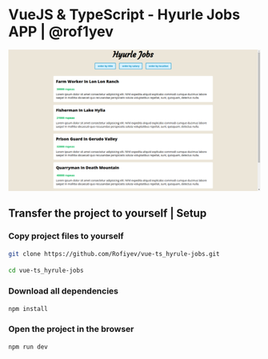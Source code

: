 # VueJS & TypeScript - Hyurle Jobs APP | @rof1yev

![image](src/assets/hyrule_jobs.png)

## Transfer the project to yourself | Setup

### Copy project files to yourself

```sh
git clone https://github.com/Rofiyev/vue-ts_hyrule-jobs.git

cd vue-ts_hyrule-jobs
```

### Download all dependencies

```sh
npm install
```

### Open the project in the browser

```sh
npm run dev
```
